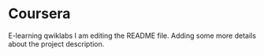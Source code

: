 # Coursera
E-learning qwiklabs
I am editing the README file. Adding some more details about the project description.
